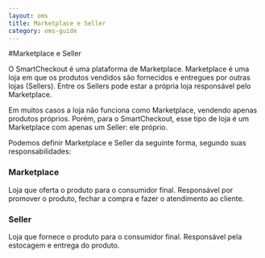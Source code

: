 ```yaml
---
layout: oms
title: Marketplace e Seller
category: oms-guide
---
```


#Marketplace e Seller

O SmartCheckout é uma plataforma de Marketplace. Marketplace é uma loja em que os produtos vendidos são fornecidos e entregues por outras lojas (Sellers). Entre os Sellers pode estar a própria loja responsável pelo Marketplace.

Em muitos casos a loja não funciona como Marketplace, vendendo apenas produtos próprios. Porém, para o SmartCheckout, esse tipo de loja é um Marketplace com apenas um Seller: ele próprio.

Podemos definir Marketplace e Seller da seguinte forma, segundo suas responsabilidades:

### Marketplace

Loja que oferta o produto para o consumidor final. Responsável por promover o produto, fechar a compra e fazer o atendimento ao cliente.

### Seller

Loja que fornece o produto para o consumidor final. Responsável pela estocagem e entrega do produto.
